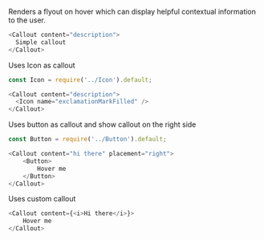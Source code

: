Renders a flyout on hover which can display helpful contextual information to the user.

```js
<Callout content="description">
  Simple callout
</Callout>
```

Uses Icon as callout

```js
const Icon = require('../Icon').default;

<Callout content="description">
  <Icon name="exclamationMarkFilled" />
</Callout>
```

Uses button as callout and show callout on the right side

```js
const Button = require('../Button').default;

<Callout content="hi there" placement="right">
    <Button>
        Hover me
    </Button>
</Callout>
```

Uses custom callout

```js
<Callout content={<i>Hi there</i>}>
    Hover me
</Callout>
```
